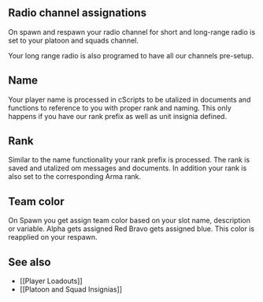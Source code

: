 ## Radio channel assignations
On spawn and respawn your radio channel for short and long-range radio is set to your platoon and squads channel.

Your long range radio is also programed to have all our channels pre-setup.

## Name
Your player name is processed in cScripts to be utalized in documents and functions to reference to you with proper rank and naming. This only happens if you have our rank prefix as well as unit insignia defined. 

## Rank
Similar to the name functionality your rank prefix is processed. The rank is saved and utalized om messages and documents. In addition your rank is also set to the corresponding Arma rank.

## Team color
On Spawn you get assign team color based on your slot name, description or variable. Alpha gets assigned Red Bravo gets assigned blue. This color is reapplied on your respawn.

## See also
* [[Player Loadouts]] 
* [[Platoon and Squad Insignias]]